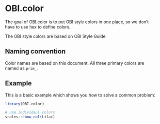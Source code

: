 
<!-- README.md is generated from README.Rmd. Please edit that file -->

# OBI.color

<!-- badges: start -->
<!-- badges: end -->

The goal of OBI.color is to put OBI style colors in one place, so we
don’t have to use hex to define colors.

The OBI style colors are based on OBI Style Guide

## Naming convention

Color names are based on this document. All three primary colors are
named as `prim_`.

## Example

This is a basic example which shows you how to solve a common problem:

``` r
library(OBI.color)

# use individaul colors
scales::show_col(Lilac)
```

